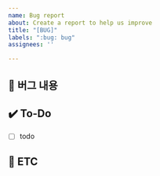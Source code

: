 ```yaml
---
name: Bug report
about: Create a report to help us improve
title: "[BUG]"
labels: ":bug: bug"
assignees: ''

---
```


## 🐞 버그 내용
<!-- 버그 내용을 자세히 설명해 주세요 -->

## ✔️ To-Do
<!-- 해당 작업을 수행하기 위해 해야 할 하위 태스크를 작성해 주세요 -->
- [ ] todo

## 👀 ETC
<!-- 기타 내용을 작성해 주세요 -->